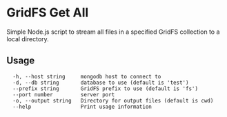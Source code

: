 # GridFS Get All

Simple Node.js script to stream all files in a specified GridFS collection to a local directory.

## Usage

```
  -h, --host string     mongodb host to connect to                  
  -d, --db string       database to use (default is 'test')         
  --prefix string       GridFS prefix to use (default is 'fs')      
  --port number         server port                                 
  -o, --output string   Directory for output files (default is cwd) 
  --help                Print usage information 
```